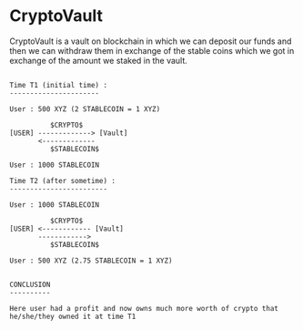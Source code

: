 # CryptoVault

CryptoVault is a vault on blockchain in which we can deposit our funds and then we can withdraw them in exchange of the stable coins which we got in exchange of the amount we staked in the vault.

```

Time T1 (initial time) :
----------------------

User : 500 XYZ (2 STABLECOIN = 1 XYZ)

          $CRYPTO$
[USER] -------------> [Vault]
       <-------------
          $STABLECOIN$

User : 1000 STABLECOIN

Time T2 (after sometime) :
------------------------

User : 1000 STABLECOIN

          $CRYPTO$
[USER] <------------ [Vault]
       ------------>
          $STABLECOIN$

User : 500 XYZ (2.75 STABLECOIN = 1 XYZ)


CONCLUSION
----------

Here user had a profit and now owns much more worth of crypto that he/she/they owned it at time T1

```
